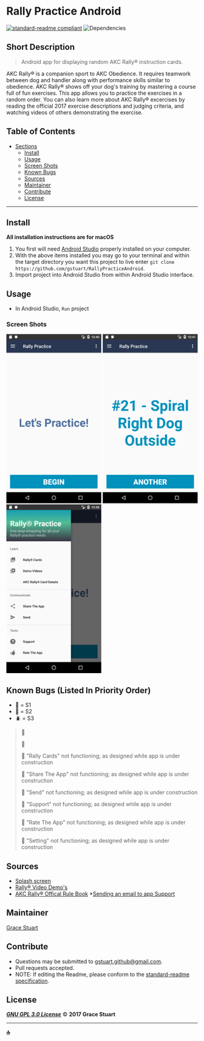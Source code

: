 # Rally Practice Android
 [![standard-readme compliant](https://img.shields.io/badge/readme%20style-standard-brightgreen.svg)](https://github.com/RichardLitt/standard-readme)
![Dependencies](https://img.shields.io/badge/dependencies-up%20to%20date-brightgreen.svg)

## Short Description
> Android app for displaying random AKC Rally® instruction cards.

AKC Rally® is a companion sport to AKC Obedience. It requires teamwork between dog and handler along with performance skills similar to obedience. AKC Rally® shows off your dog's training by mastering a course full of fun exercises. This app allows you to practice the exercises in a random order. You can also learn more about AKC Rally® excercises by reading the official 2017 exercise descriptions and judging criteria, and watching videos of others demonstrating the exercise.

## Table of Contents
- [Sections](#sections)
    - [Install](#install)
    - [Usage](#usage)
    - [Screen Shots](#Screen-Shots)
    - [Known Bugs](#known-bugs)
    - [Sources](#sources)
    - [Maintainer](#maintainer)
    - [Contribute](#contribute)
    - [License](#license)
    

***

## Install
**All installation instructions are for macOS**

1. You first will need [Android Studio](https://developer.android.com/studio/install.html) properly installed on your computer.
2. With the above items installed you may go to your terminal and within the target directory you want this project to live enter `git clone https://github.com/gstuart/RallyPracticeAndroid`.
3. Import project into Android Studio from within Android Studio interface.


## Usage
*  In Android Studio, `Run` project

### Screen Shots
 <img src="/app/src/main/res/drawable/screenshots/welcome.png" alt="Welcome" width="250"> <img src="/app/src/main/res/drawable/screenshots/command_example.png" alt="Command Example" width="250"> <img src="/app/src/main/res/drawable/screenshots/navigation.png" alt="Available navigation" width="250"> 

## Known Bugs (Listed In Priority Order)
* :bug: = S1
* :ant: = S2
* :beetle: = S3

> :bug: 
>
> :ant: 
> 
> :ant: "Rally Cards" not functioning; as designed while app is under construction
>
> :ant: "Share The App" not functioning; as designed while app is under construction
> 
> :ant: "Send" not functioning; as designed while app is under construction
> 
> :ant: "Support" not functioning; as designed while app is under construction
> 
> :ant: "Rate The App" not functioning; as designed while app is under construction
> 
> :ant: "Setting" not functioning; as designed while app is under construction



## Sources
* [Splash screen](https://www.bignerdranch.com/blog/splash-screens-the-right-way/)
* [Rally® Video Demo's](https://www.youtube.com/watch?v=3wrPZcKXR0E&list=PL7jyQ4vQtEeKAWa8DMRRJj3gPOmJmFmhG)
* [AKC Rally® Offical Rule Book](http://images.akc.org/pdf/rulebooks/ROR001.pdf)
*[Sending an email to app Support](https://tips.androidhive.info/2017/07/android-launching-email-client-app-support-using-intents/)

## Maintainer
[Grace Stuart](href="https://github.com/gstuart")


## Contribute
* Questions may be submitted to gstuart.github@gmail.com.
* Pull requests accepted.
* NOTE: If editing the Readme, please conform to the [standard-readme specification](https://github.com/RichardLitt/standard-readme/blob/master/spec.md).


## License
**_[GNU GPL 3.0 License](/LICENSE.md)_** :copyright: **2017 Grace Stuart**


***

**[:top:](#rally_practice_android)**